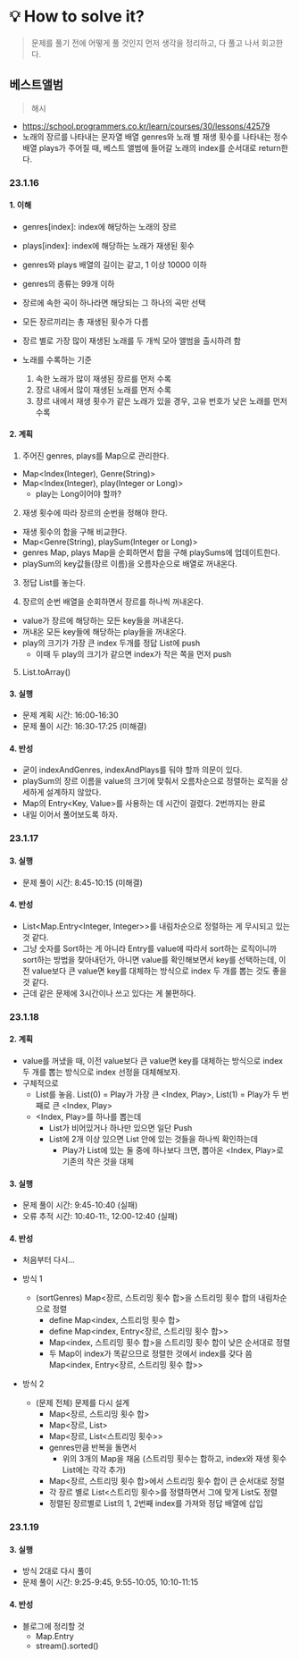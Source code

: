 # 💡 How to solve it?
> 문제를 풀기 전에 어떻게 풀 것인지 먼저 생각을 정리하고, 다 풀고 나서 회고한다.

## 베스트앨범 

> 해시

- https://school.programmers.co.kr/learn/courses/30/lessons/42579
- 노래의 장르를 나타내는 문자열 배열 genres와
  노래 별 재생 횟수를 나타내는 정수 배열 plays가 주어질 때,
  베스트 앨범에 들어갈 노래의 index를 순서대로 return한다.

### 23.1.16

#### 1. 이해

- genres[index]: index에 해당하는 노래의 장르
- plays[index]: index에 해당하는 노래가 재생된 횟수
- genres와 plays 배열의 길이는 같고, 1 이상 10000 이하
- genres의 종류는 99개 이하
- 장르에 속한 곡이 하나라면 해당되는 그 하나의 곡만 선택
- 모든 장르끼리는 총 재생된 횟수가 다름

- 장르 별로 가장 많이 재생된 노래를 두 개씩 모아 앨범을 출시하려 함
- 노래를 수록하는 기준
  1. 속한 노래가 많이 재생된 장르를 먼저 수록
  2. 장르 내에서 많이 재생된 노래를 먼저 수록
  3. 장르 내에서 재생 횟수가 같은 노래가 있을 경우, 고유 번호가 낮은 노래를 먼저 수록 

#### 2. 계획

1. 주어진 genres, plays를 Map으로 관리한다.
  - Map<Index(Integer), Genre(String)>
  - Map<Index(Integer), play(Integer or Long)>
    - play는 Long이어야 할까?

2. 재생 횟수에 따라 장르의 순번을 정해야 한다.
  - 재생 횟수의 합을 구해 비교한다.
  - Map<Genre(String), playSum(Integer or Long)>
  - genres Map, plays Map을 순회하면서 합을 구해 playSums에 업데이트한다.
  - playSum의 key값들(장르 이름)을 오름차순으로 배열로 꺼내온다.

3. 정답 List를 놓는다.

4. 장르의 순번 배열을 순회하면서 장르를 하나씩 꺼내온다.
  - value가 장르에 해당하는 모든 key들을 꺼내온다.
  - 꺼내온 모든 key들에 해당하는 play들을 꺼내온다.
  - play의 크기가 가장 큰 index 두개를 정답 List에 push
    - 이때 두 play의 크기가 같으면 index가 작은 쪽을 먼저 push

5. List.toArray()

#### 3. 실행

- 문제 계획 시간: 16:00-16:30
- 문제 풀이 시간: 16:30-17:25 (미해결)

#### 4. 반성

- 굳이 indexAndGenres, indexAndPlays를 둬야 할까 의문이 있다.
- playSum의 장르 이름을 value의 크기에 맞춰서
  오름차순으로 정렬하는 로직을 상세하게 설계하지 않았다.
- Map의 Entry<Key, Value>를 사용하는 데 시간이 걸렸다. 2번까지는 완료
- 내일 이어서 풀어보도록 하자.

### 23.1.17

#### 3. 실행

- 문제 풀이 시간: 8:45-10:15 (미해결)

#### 4. 반성

- List<Map.Entry<Integer, Integer>>를 내림차순으로 정렬하는 게 무시되고 있는 것 같다.
- 그냥 숫자를 Sort하는 게 아니라 Entry를 value에 따라서 sort하는 로직이니까
  sort하는 방법을 찾아내던가, 아니면 value를 확인해보면서 key를 선택하는데,
  이전 value보다 큰 value면 key를 대체하는 방식으로 index 두 개를 뽑는 것도 좋을 것 같다.
- 근데 같은 문제에 3시간이나 쓰고 있다는 게 불편하다.

### 23.1.18

#### 2. 계획

- value를 꺼냈을 때, 이전 value보다 큰 value면
  key를 대체하는 방식으로 index 두 개를 뽑는 방식으로 index 선정을 대체해보자.
- 구체적으로
  - List를 놓음.
    List(0) = Play가 가장 큰 <Index, Play>, List(1) = Play가 두 번째로 큰 <Index, Play>
  - <Index, Play>를 하나를 뽑는데
    - List가 비어있거나 하나만 있으면 일단 Push
    - List에 2개 이상 있으면 List 안에 있는 것들을 하나씩 확인하는데
      - Play가 List에 있는 둘 중에 하나보다 크면, 뽑아온 <Index, Play>로 기존의 작은 것을 대체

#### 3. 실행

- 문제 풀이 시간: 9:45-10:40 (실패)
- 오류 추적 시간: 10:40-11:, 12:00-12:40 (실패)

#### 4. 반성

- 처음부터 다시...

- 방식 1
  - (sortGenres) Map<장르, 스트리밍 횟수 합>을 스트리밍 횟수 합의 내림차순으로 정렬
    - define Map<index, 스트리밍 횟수 합>
    - define Map<index, Entry<장르, 스트리밍 횟수 합>>
    - Map<index, 스트리밍 횟수 합>을 스트리밍 횟수 합이 낮은 순서대로 정렬
    - 두 Map이 index가 똑같으므로 정렬한 것에서 index를 갖다 씀 Map<index, Entry<장르, 스트리밍 횟수 합>>

- 방식 2
  - (문제 전체) 문제를 다시 설계
    - Map<장르, 스트리밍 횟수 합>
    - Map<장르, List<index>>
    - Map<장르, List<스트리밍 횟수>>
    - genres만큼 반복을 돌면서
      - 위의 3개의 Map을 채움 (스트리밍 횟수는 합하고, index와 재생 횟수 List에는 각각 추가)
    - Map<장르, 스트리밍 횟수 합>에서 스트리밍 횟수 합이 큰 순서대로 정렬
    - 각 장르 별로 List<스트리밍 횟수>를 정렬하면서 그에 맞게 List<index>도 정렬
    - 정렬된 장르별로 List<index>의 1, 2번째 index를 가져와 정답 배열에 삽입

### 23.1.19

#### 3. 실행
- 방식 2대로 다시 풀이
- 문제 풀이 시간: 9:25-9:45, 9:55-10:05, 10:10-11:15

#### 4. 반성
- 블로그에 정리할 것
  - Map.Entry
  - stream().sorted()
